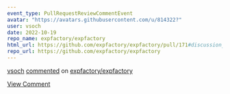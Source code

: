 ```yaml
---
event_type: PullRequestReviewCommentEvent
avatar: "https://avatars.githubusercontent.com/u/814322?"
user: vsoch
date: 2022-10-19
repo_name: expfactory/expfactory
html_url: https://github.com/expfactory/expfactory/pull/171#discussion_r999635187
repo_url: https://github.com/expfactory/expfactory
---
```


<a href='https://github.com/vsoch' target='_blank'>vsoch</a> <a href='https://github.com/expfactory/expfactory/pull/171#discussion_r999635187' target='_blank'>commented</a> on <a href='https://github.com/expfactory/expfactory' target='_blank'>expfactory/expfactory</a>

<a href='https://github.com/expfactory/expfactory/pull/171#discussion_r999635187' target='_blank'>View Comment</a>